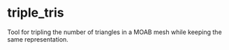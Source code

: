 triple_tris
===========

Tool for tripling the number of triangles in a MOAB mesh while keeping the same representation. 

